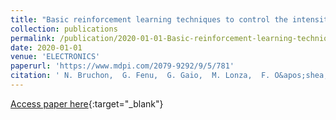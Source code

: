 ```yaml
---
title: "Basic reinforcement learning techniques to control the intensity of a seeded free-electron laser"
collection: publications
permalink: /publication/2020-01-01-Basic-reinforcement-learning-techniques-to-control-the-intensity-of-a-seeded-free-electron-laser
date: 2020-01-01
venue: 'ELECTRONICS'
paperurl: 'https://www.mdpi.com/2079-9292/9/5/781'
citation: ' N. Bruchon,  G. Fenu,  G. Gaio,  M. Lonza,  F. O&apos;shea,  F. Pellegrino,  E. Salvato, &quot;Basic reinforcement learning techniques to control the intensity of a seeded free-electron laser.&quot; ELECTRONICS, 2020.'
---
```

[Access paper here](https://www.mdpi.com/2079-9292/9/5/781){:target="_blank"}
